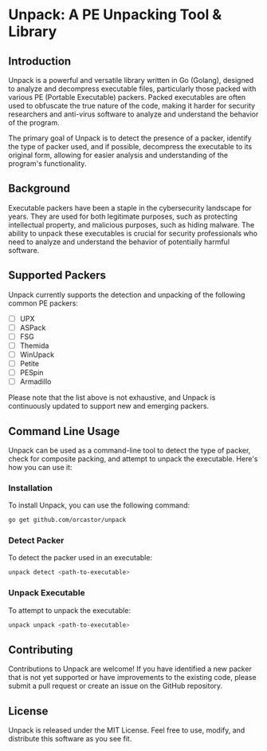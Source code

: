 # Unpack: A PE Unpacking Tool & Library

## Introduction
Unpack is a powerful and versatile library written in Go (Golang), designed to analyze and decompress executable files, particularly those packed with various PE (Portable Executable) packers. Packed executables are often used to obfuscate the true nature of the code, making it harder for security researchers and anti-virus software to analyze and understand the behavior of the program.

The primary goal of Unpack is to detect the presence of a packer, identify the type of packer used, and if possible, decompress the executable to its original form, allowing for easier analysis and understanding of the program's functionality.

## Background
Executable packers have been a staple in the cybersecurity landscape for years. They are used for both legitimate purposes, such as protecting intellectual property, and malicious purposes, such as hiding malware. The ability to unpack these executables is crucial for security professionals who need to analyze and understand the behavior of potentially harmful software.

## Supported Packers
Unpack currently supports the detection and unpacking of the following common PE packers:
- [ ] UPX
- [ ] ASPack
- [ ] FSG
- [ ] Themida
- [ ] WinUpack
- [ ] Petite
- [ ] PESpin
- [ ] Armadillo

Please note that the list above is not exhaustive, and Unpack is continuously updated to support new and emerging packers.

## Command Line Usage
Unpack can be used as a command-line tool to detect the type of packer, check for composite packing, and attempt to unpack the executable. Here's how you can use it:

### Installation
To install Unpack, you can use the following command:
```sh
go get github.com/orcastor/unpack
```

### Detect Packer
To detect the packer used in an executable:

```sh
unpack detect <path-to-executable>
```

### Unpack Executable
To attempt to unpack the executable:

```sh
unpack unpack <path-to-executable>
```

## Contributing
Contributions to Unpack are welcome! If you have identified a new packer that is not yet supported or have improvements to the existing code, please submit a pull request or create an issue on the GitHub repository.

## License
Unpack is released under the MIT License. Feel free to use, modify, and distribute this software as you see fit.
